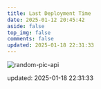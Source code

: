 ```yaml
---
title: Last Deployment Time
date: 2025-01-12 20:45:42
aside: false
top_img: false
comments: false
updated: 2025-01-18 22:31:33
---
```


![random-pic-api](https://cover.dong4j.ink:1024)

updated: 2025-01-18 22:31:33